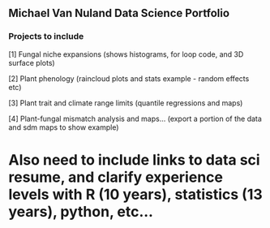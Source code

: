 ## Michael Van Nuland Data Science Portfolio

### Projects to include

[1] Fungal niche expansions (shows histograms, for loop code, and 3D surface plots)

[2] Plant phenology (raincloud plots and stats example - random effects etc)

[3] Plant trait and climate range limits (quantile regressions and maps)

[4] Plant-fungal mismatch analysis and maps... (export a portion of the data and sdm maps to show example)

# Also need to include links to data sci resume, and clarify experience levels with R (10 years), statistics (13 years), python, etc...
